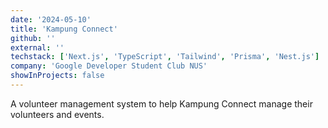 ```yaml
---
date: '2024-05-10'
title: 'Kampung Connect'
github: ''
external: ''
techstack: ['Next.js', 'TypeScript', 'Tailwind', 'Prisma', 'Nest.js']
company: 'Google Developer Student Club NUS'
showInProjects: false
---
```


A volunteer management system to help Kampung Connect manage their volunteers and events.
